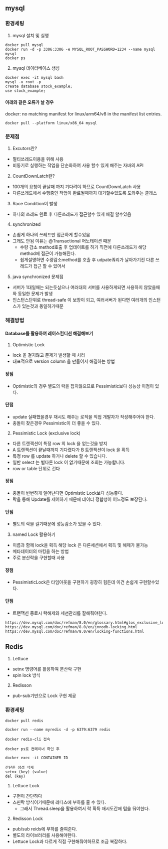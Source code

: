 ## mysql
### 환경세팅
1. mysql 설치 및 실행
```
docker pull mysql
docker run -d -p 3306:3306 -e MYSQL_ROOT_PASSWORD=1234 --name mysql mysql 
docker ps
```

2. mysql 데이터베이스 생성
```
docker exec -it mysql bash
mysql -u root -p
create database stock_example;
use stock_example;
```

#### 아래와 같은 오류가 날 경우
docker: no matching manifest for linux/arm64/v8 in the manifest list entries.
```
docker pull --platform linux/x86_64 mysql
```

### 문제점
1. Excutors란?
- 멀티쓰레드이용을 위해 사용
- 비동기로 실행하는 작업을 단순화하여 사용 할수 있게 해주는 자바의 API

2. CountDownLatch란?
- 100개의 요청이 끝날때 까지 기다려야 하므로 CountDownLatch 사용
- 다른쓰레드에서 수행중인 작업이 완료될때까지 대기할수있도록 도와주는 클래스


3. Race Condition이 발생
- 하나의 쓰레드 완료 후 다른쓰레드가 접근할수 있게 해결 할수있음

4. synchronized
- 손쉽게 하나의 쓰레드만 접근하게 할수있음
- 그래도 안됨 이유는 @Transactional 어노테이션 때문
    - 수량 감소 method호출 후 업데이트를 하기 직전에 다른쓰레드가 해당 method에 접근이 가능해진다.
    - 쉽게설명하면 수량감소method를 호출 후 udpate쿼리가 날아가기전 다른 쓰레드가 접근 할 수 있어서

5. java synchronized 문제점
- 서버가 1대일때는 되는듯싶으나 여러대의 서버를 사용하게되면 사용하지 않았을때와 동일한 문제가 발생
- 인스턴스단위로 thread-safe 이 보장이 되고, 여러서버가 된다면 여러개의 인스턴스가 있는것과 동일하기때문

### 해결방법
#### Database를 활용하여 레이스컨디션 해결해보기
1. Optimistic Lock
- lock 을 걸지않고 문제가 발생할 때 처리
- 대표적으로 version column 을 만들어서 해결하는 방법
#### 장점
- Optimistic의 경우 별도의 락을 잡지않으므로 Pessimistic보다 성능상 이점이 있다.
#### 단점
- update 실패했을경우 재시도 해주는 로직을 직접 개발자가 작성해주어야 한다.
- 충돌이 잦은경우 Pessimistic이 더 좋을 수 있다.
2. Pessimistic Lock (exclusive lock)
- 다른 트랜잭션이 특정 row 의 lock 을 얻는것을 방지
- A 트랜잭션이 끝날때까지 기다렸다가 B 트랜잭션이 lock 을 획득
- 특정 row 를 update 하거나 delete 할 수 있습니다.
- 일반 select 는 별다른 lock 이 없기때문에 조회는 가능합니다.
- row or table 단위로 건다
#### 장점
- 충돌이 빈번하게 일어난다면 Optimistic Lock보다 성능좋다.
- 락을 통해 Update를 제어하기 때문에 데이터 정합성이 어느정도 보장된다.
#### 단점
- 별도의 락을 걸기때문에 성능감소가 있을 수 있다.

3. named Lock 활용하기
- 이름과 함께 lock을 획득 해당 lock 은 다른세션에서 획득 및 해제가 불가능
- 메타데이터의 마킹을 하는 방법
- 주로 분산락을 구현할때 사용
#### 장점
- PessimisticLock은 타임아웃을 구현하기 굉장히 힘든데 이건 손쉽게 구현할수있다.
#### 단점
- 트랜잭션 종료시 락해제와 세선관리를 잘해줘야한다.
```
https://dev.mysql.com/doc/refman/8.0/en/glossary.html#glos_exclusive_lock
https://dev.mysql.com/doc/refman/8.0/en/innodb-locking.html
https://dev.mysql.com/doc/refman/8.0/en/locking-functions.html
```

## Redis
1. Lettuce
- setnx 명령어를 활용하여 분산락 구현
- spin lock 방식
2. Redisson
- pub-sub기반으로 Lock 구현 제공

### 환경세팅
```
docker pull redis

docker run --name myredis -d -p 6379:6379 redis

docker redis-cli 접속

docker ps로 컨테이너 확인 후

docker exec -it CONTAINER ID

간단한 생성 삭제
setnx (key) (value)
del (key)
```
1. Lettuce Lock
- 구현이 간단하다
- 스핀락 방식이기때문에 레디스에 부하를 줄 수 있다.
  - 그래서 Thread.sleep을 활용하여서 락 획득 재시도간에 텀을 둬야한다.

2. Redisson Lock
- pub/sub reids에 부하를 줄여준다.
- 별도의 라이브러리를 사용해야한다.
- Lettuce Lock과 다르게 직접 구현해줘야하므로 조금 복잡하다.